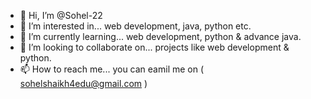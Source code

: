 - 👋 Hi, I’m @Sohel-22
- 👀 I’m interested in... web development, java, python etc.
- 🌱 I’m currently learning... web development, python & advance java.
- 💞️ I’m looking to collaborate on... projects like web development & python.
- 📫 How to reach me... you can eamil me on ( sohelshaikh4edu@gmail.com )

<!---
Sohel-22/Sohel-22 is a ✨ special ✨ repository because its `README.md` (this file) appears on your GitHub profile.
You can click the Preview link to take a look at your changes.
--->
